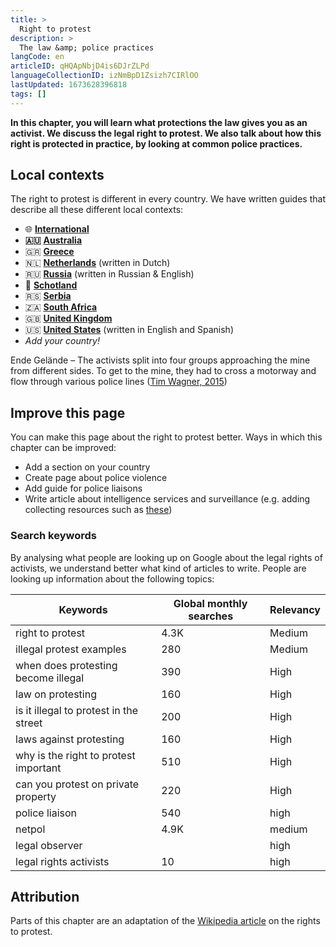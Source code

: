 ```yaml
---
title: >
  Right to protest
description: >
  The law &amp; police practices
langCode: en
articleID: qHQApNbjD4is6DJrZLPd
languageCollectionID: izNmBpD1Zsizh7CIRlOO
lastUpdated: 1673628396818
tags: []
---
```


**In this chapter, you will learn what protections the law gives you as an activist. We discuss the legal right to protest. We also talk about how this right is protected in practice, by looking at common police practices.**

## Local contexts

The right to protest is different in every country. We have written guides that describe all these different local contexts:

-   🌐 [**International**](international)
-   **🇦🇺** [**Australia**](australia)
-   🇬🇷 [**Greece**](greece)
-   🇳🇱 [**Netherlands**](/nl/rights) (written in Dutch)
-   🇷🇺 [**Russia**](russia) (written in Russian & English)
-   🏴󠁧󠁢󠁳󠁣󠁴󠁿 [**Schotland**](schotland)
-   🇷🇸 [**Serbia**](serbia)
-   🇿🇦 [**South Africa**](south-africa)
-   🇬🇧 [**United Kingdom**](uk)
-   🇺🇸 [**United States**](united-states) (written in English and Spanish)
-   _Add your country!_

<div><figcaption>Ende Gelände – The activists split into four groups approaching the mine from different sides. To get to the mine, they had to cross a motorway and flow through various police lines (<a href="https://www.flickr.com/photos/350org/20577167336/in/photolist-xmkmXb-drTy45-P6vijC-7a5egv-drS8ku-P6vhGL-vGUV6f-7ciX8k-7cnLV3-7a5edB-P8Zzv6-7a93RW-TUxZ7U-N5yqvC-aq3inm-MzkMSj-7cnPc1-V4vWca-7ciZh6-Td8qv3-g7bfnM-7cnN3Y-79XeVr-7cnLYq-8JAG9e-7ciYTF-7ciX5e-apZdQv-PcZKoy-7cnMYb-7cnP2h-7cnPqj-7ciZav-7ciZuk-MGe4Cx-7ciZ72-8HPmSz-8MrdXh-7a4CDf-WcZZaf-ticWdv-7cnNXU-qdQz5v-apZMkh-Wd1233-7bt2wE-g7c9tt-rWxaHw-se7jAK-W4YBxH">Tim Wagner, 2015</a>)</figcaption></div>

## Improve this page

You can make this page about the right to protest better. Ways in which this chapter can be improved:

-   Add a section on your country
-   Create page about police violence
-   Add guide for police liaisons
-   Write article about intelligence services and surveillance (e.g. adding collecting resources such as [these](https://netpol.org/police-liaison-officers-film/))

### Search keywords

By analysing what people are looking up on Google about the legal rights of activists, we understand better what kind of articles to write. People are looking up information about the following topics:

<div><table><thead><tr><th>Keywords</th><th>Global monthly searches</th><th>Relevancy</th></tr></thead><tbody><tr><td>right to protest</td><td>4.3K</td><td>Medium</td></tr><tr><td>illegal protest examples</td><td>280</td><td>Medium</td></tr><tr><td>when does protesting become illegal</td><td>390</td><td>High</td></tr><tr><td>law on protesting</td><td>160</td><td>High</td></tr><tr><td>is it illegal to protest in the street</td><td>200</td><td>High</td></tr><tr><td>laws against protesting</td><td>160</td><td>High</td></tr><tr><td>why is the right to protest important</td><td>510</td><td>High</td></tr><tr><td>can you protest on private property</td><td>220</td><td>High</td></tr><tr><td>police liaison</td><td>540</td><td>high</td></tr><tr><td>netpol</td><td>4.9K</td><td>medium</td></tr><tr><td>legal observer</td><td></td><td>high</td></tr><tr><td>legal rights activists</td><td>10</td><td>high</td></tr></tbody></table></div>

## Attribution

Parts of this chapter are an adaptation of the [Wikipedia article](https://en.wikipedia.org/wiki/Right_to_protest) on the rights to protest.